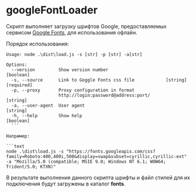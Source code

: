 # googleFontLoader

Скрипт выполняет загрузку шрифтов Google, предоставляемых сервисом [Google Fonts](https://fonts.google.com), для использования офлайн.

Порядок использования:

````text
Usage: node .\dist\load.js -s [str] -p [str] -a[str]

Options:
  --version         Show version number                                [boolean]
  -s, --source      Link to Goggle Fonts css file            [string] [required]
  -p, --proxy       Proxy configuration in format
                    http://login:password@address:port/                 [string]
  -a, --user-agent  User agent                                          [string]
  -h, --help        Show help                                          [boolean]
  ```

Например:

```text
node .\dist\load.js -s "https://fonts.googleapis.com/css?family=Roboto:400,400i,500&display=swap&subset=cyrillic,cyrillic-ext" -a "Mozilla/5.0 (compatible; MSIE 9.0; Windows NT 6.1; WOW64; Trident/5.0; KTXN)"
````

В результате выполнения данного скрипта шрифты и файл стилей для их подключения будут загружены в каталог **fonts**.
